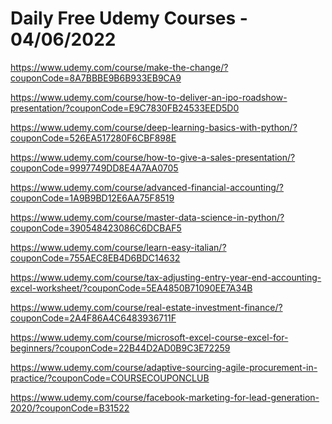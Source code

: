 # Daily Free Udemy Courses - 04/06/2022

https://www.udemy.com/course/make-the-change/?couponCode=8A7BBBE9B6B933EB9CA9
https://www.udemy.com/course/how-to-deliver-an-ipo-roadshow-presentation/?couponCode=E9C7830FB24533EED5D0
https://www.udemy.com/course/deep-learning-basics-with-python/?couponCode=526EA517280F6CBF898E
https://www.udemy.com/course/how-to-give-a-sales-presentation/?couponCode=9997749DD8E4A7AA0705
https://www.udemy.com/course/advanced-financial-accounting/?couponCode=1A9B9BD12E6AA75F8519
https://www.udemy.com/course/master-data-science-in-python/?couponCode=390548423086C6DCBAF5
https://www.udemy.com/course/learn-easy-italian/?couponCode=755AEC8EB4D6BDC14632
https://www.udemy.com/course/tax-adjusting-entry-year-end-accounting-excel-worksheet/?couponCode=5EA4850B71090EE7A34B
https://www.udemy.com/course/real-estate-investment-finance/?couponCode=2A4F86A4C6483936711F
https://www.udemy.com/course/microsoft-excel-course-excel-for-beginners/?couponCode=22B44D2AD0B9C3E72259
https://www.udemy.com/course/adaptive-sourcing-agile-procurement-in-practice/?couponCode=COURSECOUPONCLUB
https://www.udemy.com/course/facebook-marketing-for-lead-generation-2020/?couponCode=B31522
